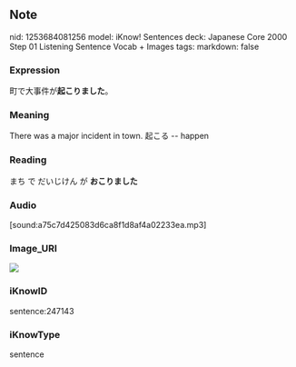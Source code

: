 ## Note
nid: 1253684081256
model: iKnow! Sentences
deck: Japanese Core 2000 Step 01 Listening Sentence Vocab + Images
tags: 
markdown: false

### Expression
<!DOCTYPE html>
<title></title>
町で大事件が<b>起こりました</b>。



### Meaning
There was a major incident in town.
起こる -- happen

### Reading
<!DOCTYPE html>
<title></title>
まち で だいじけん が <b>おこりました</b>



### Audio
[sound:a75c7d425083d6ca8f1d8af4a02233ea.mp3]

### Image_URI
<!DOCTYPE html>
<title></title>
<img src="a543139fcb592c4a8289b468c4c3c630.jpg">



### iKnowID
sentence:247143

### iKnowType
sentence
